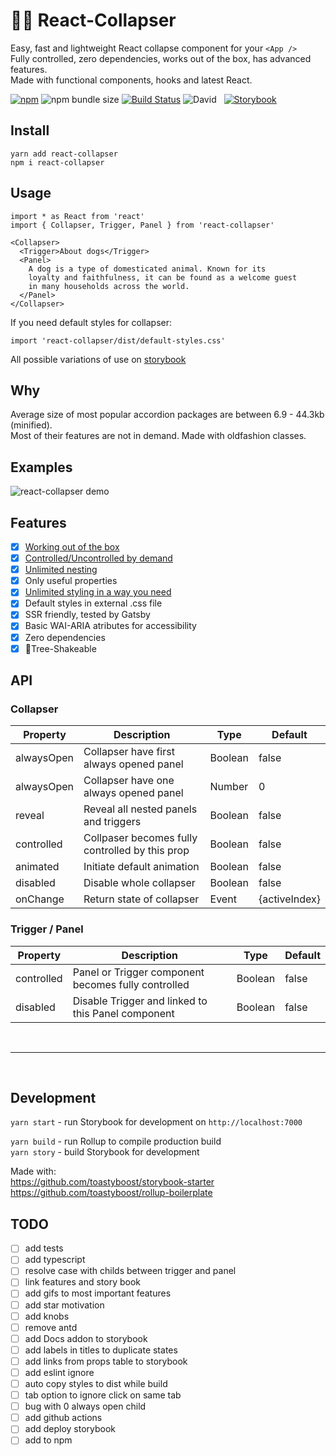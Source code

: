 # 🏄‍♂️ React-Collapser

Easy, fast and lightweight React collapse component for your `<App />`  
Fully controlled, zero dependencies, works out of the box, has advanced features.  
Made with functional components, hooks and latest React.

[![npm](https://img.shields.io/npm/v/react-collapser)](https://toastyboost.github.io/react-collapser) ![npm bundle size](https://img.shields.io/bundlephobia/min/react-collapser?color=success&label=minified) [![Build Status](https://travis-ci.org/toastyboost/react-collapser.svg?branch=master)](https://travis-ci.org/toastyboost/react-collapser) ![David](https://img.shields.io/david/toastyboost/react-collapser?label=dependencies) &nbsp; [![Storybook](https://cdn.jsdelivr.net/gh/storybookjs/brand@master/badge/badge-storybook.svg)](https://toastyboost.github.io/react-collapser)

## Install

```
yarn add react-collapser
npm i react-collapser
```

## Usage

```
import * as React from 'react'
import { Collapser, Trigger, Panel } from 'react-collapser'

<Collapser>
  <Trigger>About dogs</Trigger>
  <Panel>
    A dog is a type of domesticated animal. Known for its
    loyalty and faithfulness, it can be found as a welcome guest
    in many households across the world.
  </Panel>
</Collapser>
```

If you need default styles for collapser:

```
import 'react-collapser/dist/default-styles.css'
```

All possible variations of use on [storybook](https://toastyboost.github.io/react-collapser)

## Why

Average size of most popular accordion packages are between 6.9 - 44.3kb (minified).  
Most of their features are not in demand. Made with oldfashion classes.

## Examples

![react-collapser demo](https://toastyboost.github.io/upload/react-collapser-demo.gif)

## Features

- [x] [Working out of the box](https://toastyboost.github.io/react-collapser/?path=/story/collapser--accordion)
- [x] [Controlled/Uncontrolled by demand](https://toastyboost.github.io/react-collapser/?path=/story/properties--controlled-collapser)
- [x] [Unlimited nesting](https://toastyboost.github.io/react-collapser/?path=/story/inheritance--defaut)
- [x] Only useful properties
- [x] [Unlimited styling in a way you need](https://toastyboost.github.io/react-collapser/?path=/story/styling--styled-components)
- [x] Default styles in external .css file
- [x] SSR friendly, tested by Gatsby
- [x] Basic WAI-ARIA atributes for accessibility
- [x] Zero dependencies
- [x] 🌳Tree-Shakeable

## API

### Collapser

| Property   | Description                                     | Type    | Default       |
| ---------- | ----------------------------------------------- | ------- | ------------- |
| alwaysOpen | Collapser have first always opened panel        | Boolean | false         |
| alwaysOpen | Collapser have one always opened panel          | Number  | 0             |
| reveal     | Reveal all nested panels and triggers           | Boolean | false         |
| controlled | Collpaser becomes fully controlled by this prop | Boolean | false         |
| animated   | Initiate default animation                      | Boolean | false         |
| disabled   | Disable whole collapser                         | Boolean | false         |
| onChange   | Return state of collapser                       | Event   | {activeIndex} |

### Trigger / Panel

| Property   | Description                                         | Type    | Default |
| ---------- | --------------------------------------------------- | ------- | ------- |
| controlled | Panel or Trigger component becomes fully controlled | Boolean | false   |
| disabled   | Disable Trigger and linked to this Panel component  | Boolean | false   |

&nbsp;

---

&nbsp;

## Development

`yarn start` - run Storybook for development on `http://localhost:7000`

`yarn build` - run Rollup to compile production build  
`yarn story` - build Storybook for development

Made with:  
https://github.com/toastyboost/storybook-starter  
https://github.com/toastyboost/rollup-boilerplate

## TODO

- [ ] add tests
- [ ] add typescript
- [ ] resolve case with childs between trigger and panel
- [ ] link features and story book
- [ ] add gifs to most important features
- [ ] add star motivation
- [ ] add knobs
- [ ] remove antd
- [ ] add Docs addon to storybook
- [ ] add labels in titles to duplicate states
- [ ] add links from props table to storybook
- [ ] add eslint ignore
- [ ] auto copy styles to dist while build
- [ ] tab option to ignore click on same tab
- [ ] bug with 0 always open child
- [ ] add github actions
- [ ] add deploy storybook
- [ ] add to npm
